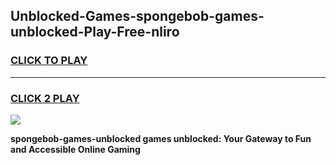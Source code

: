 
## Unblocked-Games-spongebob-games-unblocked-Play-Free-nliro
<h3>
<a href="https://premium76.site?title=spongebob-games-unblocked&ref=24M">CLICK TO PLAY</a></h3>
<hr>

<h3>
<a href="https://premium76.site?title=spongebob-games-unblocked&ref=24M">CLICK 2 PLAY</a>
  
</h3>

<a href="https://premium76.site?title=spongebob-games-unblocked&ref=24M"><img src="https://clearcache.store/games.png"></a>


**spongebob-games-unblocked games unblocked: Your Gateway to Fun and Accessible Online Gaming**
